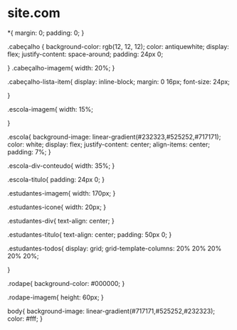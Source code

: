 # site.com

*{
    margin: 0;
    padding: 0;
}

.cabeçalho {
    background-color: rgb(12, 12, 12);
    color: antiquewhite;
    display: flex;
    justify-content: space-around;
    padding: 24px 0;
   
}
.cabeçalho-imagem{
    width: 20%;
}

.cabeçalho-lista-item{
    display: inline-block;
    margin: 0 16px;
    font-size: 24px;

}

.escola-imagem{
    width: 15%;

}

.escola{
    background-image: linear-gradient(#232323,#525252,#717171);
    color: white;
    display: flex;
    justify-content: center;
    align-items: center;
    padding: 7%;
}

.escola-div-conteudo{
    width: 35%;
}

.escola-titulo{
    padding: 24px 0;
}

.estudantes-imagem{
    width: 170px;
}

.estudantes-icone{
    width: 20px;
}

.estudantes-div{
    text-align: center;
}

.estudantes-titulo{
    text-align: center;
    padding: 50px 0;
}

.estudantes-todos{
    display: grid;
    grid-template-columns: 20% 20% 20% 20% 20%;

}

.rodape{
    background-color: #000000;
}

.rodape-imagem{
    height: 60px;
}

body{
    background-image: linear-gradient(#717171,#525252,#232323);
    color: #fff;
}
